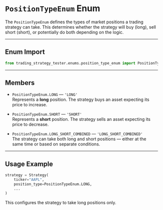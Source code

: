 
# `PositionTypeEnum` Enum

The `PositionTypeEnum` defines the types of market positions a trading strategy can take. This determines whether the strategy will buy (long), sell short (short), or potentially do both depending on the logic.

---

## Enum Import

```python
from trading_strategy_tester.enums.position_type_enum import PositionTypeEnum
```

---

## Members

- `PositionTypeEnum.LONG` — `'LONG'`  
  Represents a **long** position. The strategy buys an asset expecting its price to increase.

- `PositionTypeEnum.SHORT` — `'SHORT'`  
  Represents a **short** position. The strategy sells an asset expecting its price to decrease.

- `PositionTypeEnum.LONG_SHORT_COMBINED` — `'LONG_SHORT_COMBINED'`  
  The strategy can take both long and short positions — either at the same time or based on separate conditions.

---

## Usage Example

```python
strategy = Strategy(
    ticker="AAPL",
    position_type=PositionTypeEnum.LONG,
    ...
)
```

This configures the strategy to take long positions only.
